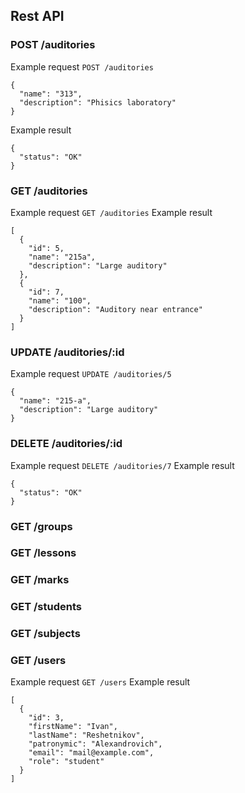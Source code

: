 ## Rest API

### POST /auditories
Example request `POST /auditories`
```
{
  "name": "313",
  "description": "Phisics laboratory"
}
```
Example result
```
{
  "status": "OK"
}
```
### GET /auditories
Example request `GET /auditories`
Example result
```
[
  {
    "id": 5,
    "name": "215a",
    "description": "Large auditory"
  },
  {
    "id": 7,
    "name": "100",
    "description": "Auditory near entrance"
  }
]
```
### UPDATE /auditories/:id
Example request `UPDATE /auditories/5`
```
{
  "name": "215-a",
  "description": "Large auditory"
}
```
### DELETE /auditories/:id
Example request `DELETE /auditories/7`
Example result
```
{
  "status": "OK"
}
```
### GET /groups
### GET /lessons
### GET /marks
### GET /students
### GET /subjects
### GET /users
Example request `GET /users`
Example result
```
[
  {
    "id": 3,
    "firstName": "Ivan",
    "lastName": "Reshetnikov",
    "patronymic": "Alexandrovich",
    "email": "mail@example.com",
    "role": "student"
  }
]
```



